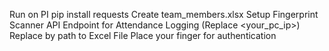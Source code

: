 Run on PI
pip install requests
Create team_members.xlsx
Setup Fingerprint Scanner
API Endpoint for Attendance Logging (Replace <your_pc_ip>)
Replace by path to Excel File
Place your finger for authentication